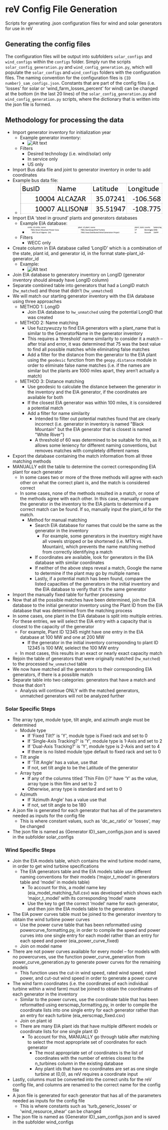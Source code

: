 # reV Config File Generation
Scripts for generating .json configuration files for wind and solar generators for use in reV 

## Generating the config files
The configuration files will be output into subfolders `solar_configs` and `wind_configs` within the `configs` folder. Simply run the scripts `solar_config_generation.py` and `wind_config_generation.py`, which will populate the `solar_configs` and `wind_configs` folders with the configuration files. The naming convention for the configuration files is `{ID number}_sam_configs.json`. Constants that are part of the config files (i.e. 'losses' for solar or 'wind_farm_losses_percent' for wind) can be changed at the bottom (in the last 20 lines) of the `solar_config_generation.py` and `wind_config_generation.py` scripts, where the dictionary that is written into the json file is formed.

## Methodology for processing the data
* Import generator inventory for initialization year
   * Example generator inventory: 
      * ![Alt text](data/hw_example.PNG)
   * Filters
      * Desired technology (i.e. wind/solar) only
      * In service only
      * US only
* Import Bus data file and joint to generator inventory in order to add coordinates
* Example bus data file: 
   * ![Alt text](data/bus_example.PNG) 
* Import EIA ‘steel in ground’ plants and generators databases
   * Example EIA database: 
      * ![Alt text](data/eia_example.PNG)
   * Filters
      * WECC only
* Create column in EIA database called ‘LongID’ which is a combination of the state, plant id, and generator id, in the format state-plant_id-generator_id
   * Example: 
      * ![Alt text](data/longid_example.PNG)
* Join EIA database to generatory inventory on LongID (generator inventory should already have LongID column)
* Separate combined table into generators that had a LongID match (`hw_matched`) and those that didn’t (`hw_unmatched`)
* We will match our starting generator inventory with the EIA database using three approaches
   * METHOD 1: LongID
      * Join EIA database to `hw_unmatched` using the potential LongID that was created
   * METHOD 2: Name matching
      * Use fuzzywuzzy to find EIA generators with a plant_name that is similar to the GeneratorName in the generator inventory
      * This requires a ‘threshold’ name similarity to consider it a match – after trial and error, it was determined that 75 was the best value to find all possible matches while eliminating false matches
      * Add a filter for the distance from the generator to the EIA plant using the `geodesic` function from the `geopy.distance` module in order to eliminate false name matches (i.e. if the names are similar but the plants are 1000 miles apart, they aren’t actually a match)
   * METHOD 3: Distance matching
      * Use geodesic to calculate the distance between the generator in the inventory and the EIA generator, if the coordinates are available for both
      * If the closest EIA generator was within 100 miles, it is considered a potential match
      * Add a filter for name similarity
         * Intended to filter out potential matches found that are clearly incorrect (i.e. generator in inventory is named "Black Mountain" but the EIA generator that is closest is named "White River")
         * A threshold of 60 was determined to be suitable for this, as it allows some leniency for different naming conventions, but removes matches with completely different names
* Export the database containing the match information from all three matching methods
* MANUALLY edit the table to determine the correct corresponding EIA plant for each generator
   * In some cases two or more of the three methods will agree with each other on what the correct plant is, and the match is considered correct
   * In some cases, none of the methods resulted in a match, or none of the methods agree with each other. In this case, manually compare the generator in the inventory to the EIA plants to determine if a correct match can be found. If so, manually input the plant_id for the match.
      * Method for manual matching
         * Search EIA database for names that could be the same as the generator in the inventory
            * For example, some generators in the inventory might have all vowels stripped or be shortened (i.e. MTN vs. Mountain), which prevents the name matching method from correctly identifying a match
         * If coordinates are available, look for generators in the EIA database with similar coordinates
         * If neither of the above steps reveal a match, Google the name to determine if the plant may go by multiple names
         * Lastly, if a potential match has been found, compare the listed capacities of the generators in the initial inventory and the EIA database to verify that it's the same generator
* Import the manually fixed table for further processing
* Now that all the possible matches have been determined, join the EIA database to the initial generator inventory using the Plant ID from the EIA database that was determined from the matching process
* In some cases, one plant in the EIA database is split into multiple entries. For these entries, we will select the EIA entry with a capacity that is closest to the capacity of the generator
   * For example, Plant ID 12345 might have one entry in the EIA database at 100 MW and one at 200 MW
      * If the generator in the initial inventory corresponding to plant ID 12345 is 100 MW, selelect the 100 MW entry
   * In most cases, this results in an exact or nearly exact capacity match
* Rejoin the table of generators that were originally matched (`hw_matched`) to the processed `hw_unmatched` table
* We now have matched all the generators to their corresponding EIA generators, if there is a possible match
* Separate table into two categories: generators that have a match and those that don't
   * Analysis will continue ONLY with the matched generators, unmatched generators will not be analyzed further 

### Solar Specific Steps
* The array type, module type, tilt angle, and azimuth angle must be determined
   * Module type
      * If 'Fixed Tilt?' is 'Y', module type is Fixed rack and set to 0
      * If 'Single-Axis Tracking?' is 'Y', module type is 1-Axis and set to 2
      * If 'Dual-Axis Tracking?' is 'Y', module type is 2-Axis and set to 4
      * If there is no listed module type default to fixed rack and set to 0
   * Tilt angle
      * If 'Tilt Angle' has a value, use that
      * If not, set tilt angle to be the Latitude of the generator
   * Array type
      * If any of the columns titled 'Thin Film {}?' have 'Y' as the value, array type is thin film and set to 2
      * Otherwise, array type is standard and set to 0
   * Azimuth
      * If 'Azimuth Angle' has a value use that
      * If not, set tilt angle to be 180
* A json file is generated for each generator that has all of the parameters needed as inputs for the config file
   * This is where constant values, such as 'dc_ac_ratio' or 'losses', may be changed
* The json file is named as {Generator ID}_sam_configs.json and is saved in the subfolder solar_configs

### Wind Specific Steps
* Join the EIA models table, which contains the wind turbine model name, in order to get wind turbine specifications
   * The EIA generators table and the EIA models table use different naming conventions for their models (‘major_t_model’ in generators table and ‘model’ in models table)
      * To account for this, a model name key (eia_model_matching_full.csv) was developed which shows each ‘major_t_model’ with its corresponding ‘model’ name
      * Use the key to get the correct ‘model’ name for each generator, and then join the EIA models table to the generators
* The EIA power curves table must be joined to the generator inventory to obtain the wind turbine power curves
   * Use the power curve table that has been reformatted using powercurve_formatting.py, in order to compile the speed and power curves into one single entry for each model rather than an entry for each speed and power (eia_power_curve_fixed)
   * Join on model name
* There are not power curves available for every model – for models with no powercurves, use the function power_curve_generation from power_curve_generation.py to generate power curves for the remaining models
   * This function uses the cut-in wind speed, rated wind speed, rated power, and cut-out wind speed in order to generate a power curve
* The wind farm coordinates (i.e. the coordinates of each individual turbine within a wind farm) must be joined to obtain the coordinates of each generator in the inventory
   * Similar to the power curves, use the coordinate table that has been reformatted using eerscmap_formatting.py, in order to compile the coordinate lists into one single entry for each generator rather than an entry for each turbine (eia_eerscmap_fixed.csv)
   * Join on plant id
   * There are many EIA plant ids that have multiple different models or coordinate lists for one single plant ID
      * To account for this, MANUALLY go through table after matching to select the most appropriate set of coordinates for each generator
         * The most appropriate set of coordinates is the list of coordinates with the number of entries closest to the n_turbines column in the existing database
         * Any plant ids that have no coordinates are set as one single turbine at (0,0), as reV requires a coordinate input
* Lastly, columns must be converted into the correct units for the reV config file, and columns are renamed to the correct name for the config file
* A json file is generated for each generator that has all of the parameters needed as inputs for the config file
   * This is where constants such as 'turb_generic_losses' or 'wind_resource_shear' can be changed
* The json file is named as {Generator ID}_sam_configs.json and is saved in the subfolder wind_configs
